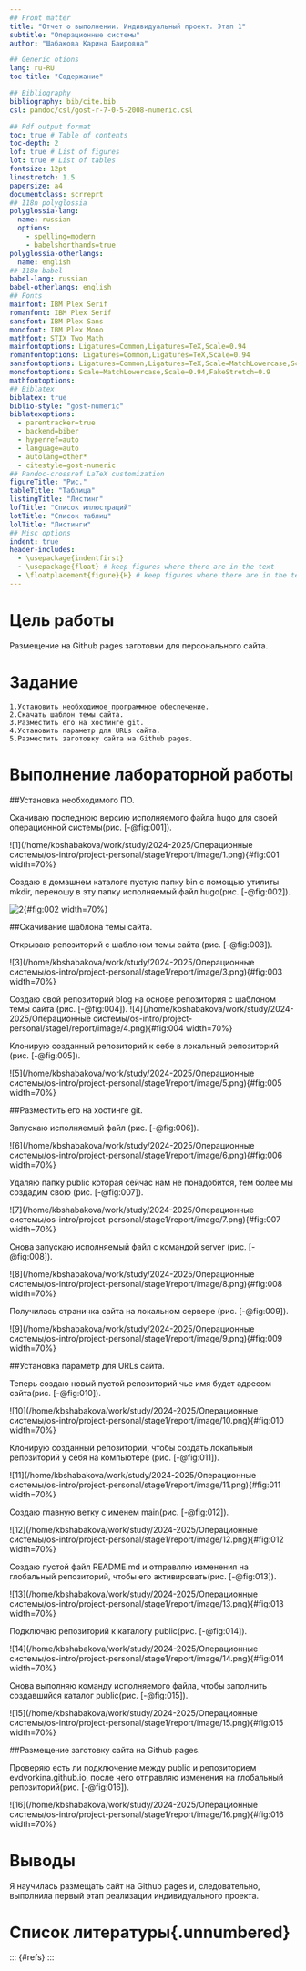```yaml
---
## Front matter
title: "Отчет о выполнении. Индивидуальный проект. Этап 1"
subtitle: "Операционные системы"
author: "Шабакова Карина Баировна"

## Generic otions
lang: ru-RU
toc-title: "Содержание"

## Bibliography
bibliography: bib/cite.bib
csl: pandoc/csl/gost-r-7-0-5-2008-numeric.csl

## Pdf output format
toc: true # Table of contents
toc-depth: 2
lof: true # List of figures
lot: true # List of tables
fontsize: 12pt
linestretch: 1.5
papersize: a4
documentclass: scrreprt
## I18n polyglossia
polyglossia-lang:
  name: russian
  options:
	- spelling=modern
	- babelshorthands=true
polyglossia-otherlangs:
  name: english
## I18n babel
babel-lang: russian
babel-otherlangs: english
## Fonts
mainfont: IBM Plex Serif
romanfont: IBM Plex Serif
sansfont: IBM Plex Sans
monofont: IBM Plex Mono
mathfont: STIX Two Math
mainfontoptions: Ligatures=Common,Ligatures=TeX,Scale=0.94
romanfontoptions: Ligatures=Common,Ligatures=TeX,Scale=0.94
sansfontoptions: Ligatures=Common,Ligatures=TeX,Scale=MatchLowercase,Scale=0.94
monofontoptions: Scale=MatchLowercase,Scale=0.94,FakeStretch=0.9
mathfontoptions:
## Biblatex
biblatex: true
biblio-style: "gost-numeric"
biblatexoptions:
  - parentracker=true
  - backend=biber
  - hyperref=auto
  - language=auto
  - autolang=other*
  - citestyle=gost-numeric
## Pandoc-crossref LaTeX customization
figureTitle: "Рис."
tableTitle: "Таблица"
listingTitle: "Листинг"
lofTitle: "Список иллюстраций"
lotTitle: "Список таблиц"
lolTitle: "Листинги"
## Misc options
indent: true
header-includes:
  - \usepackage{indentfirst}
  - \usepackage{float} # keep figures where there are in the text
  - \floatplacement{figure}{H} # keep figures where there are in the text
---
```


# Цель работы

Размещение на Github pages заготовки для персонального сайта.

# Задание

    1.Установить необходимое программное обеспечение.
    2.Скачать шаблон темы сайта.
    3.Разместить его на хостинге git.
    4.Установить параметр для URLs сайта.
    5.Разместить заготовку сайта на Github pages.

# Выполнение лабораторной работы


##Установка необходимого ПО.
 
Скачиваю последнюю версию исполняемого файла hugo для своей операционной системы(рис. [-@fig:001]).
 
 ![1](/home/kbshabakova/work/study/2024-2025/Операционные системы/os-intro/project-personal/stage1/report/image/1.png){#fig:001 width=70%}
 
 Создаю в домашнем каталоге пустую папку bin с помощью утилиты mkdir, переношу в эту папку исполняемый файл hugo(рис. [-@fig:002]).
 
 ![2](image/placeimg_800_600_tech.jpg){#fig:002 width=70%}

 
##Скачивание шаблона темы сайта.
 
 Открываю репозиторий с шаблоном темы сайта (рис. [-@fig:003]).
 
 ![3](/home/kbshabakova/work/study/2024-2025/Операционные системы/os-intro/project-personal/stage1/report/image/3.png){#fig:003 width=70%}
  

 
Создаю свой репозиторий blog на основе репозитория с шаблоном темы сайта (рис. [-@fig:004]).
  ![4](/home/kbshabakova/work/study/2024-2025/Операционные системы/os-intro/project-personal/stage1/report/image/4.png){#fig:004 width=70%}

 
 Клонирую созданный репозиторий к себе в локальный репозиторий (рис. [-@fig:005]).
 
 ![5](/home/kbshabakova/work/study/2024-2025/Операционные системы/os-intro/project-personal/stage1/report/image/5.png){#fig:005 width=70%}

##Разместить его на хостинге git.

 
 Запускаю исполняемый файл (рис. [-@fig:006]).
 
 ![6](/home/kbshabakova/work/study/2024-2025/Операционные системы/os-intro/project-personal/stage1/report/image/6.png){#fig:006 width=70%}

Удаляю папку public которая сейчас нам не понадобится, тем более мы создадим свою (рис. [-@fig:007]).

![7](/home/kbshabakova/work/study/2024-2025/Операционные системы/os-intro/project-personal/stage1/report/image/7.png){#fig:007 width=70%}

Снова запускаю исполняемый файл с командой server (рис. [-@fig:008]).

![8](/home/kbshabakova/work/study/2024-2025/Операционные системы/os-intro/project-personal/stage1/report/image/8.png){#fig:008 width=70%}

Получилась страничка сайта на локальном сервере (рис. [-@fig:009]).

![9](/home/kbshabakova/work/study/2024-2025/Операционные системы/os-intro/project-personal/stage1/report/image/9.png){#fig:009 width=70%}

##Установка параметр для URLs сайта.

 Теперь создаю новый пустой репозиторий чье имя будет адресом сайта(рис. [-@fig:010]).

![10](/home/kbshabakova/work/study/2024-2025/Операционные системы/os-intro/project-personal/stage1/report/image/10.png){#fig:010 width=70%}

Клонирую созданный репозиторий, чтобы создать локальный репозиторий у себя на компьютере (рис. [-@fig:011]).

![11](/home/kbshabakova/work/study/2024-2025/Операционные системы/os-intro/project-personal/stage1/report/image/11.png){#fig:011 width=70%}

Создаю главную ветку с именем main(рис. [-@fig:012]).

![12](/home/kbshabakova/work/study/2024-2025/Операционные системы/os-intro/project-personal/stage1/report/image/12.png){#fig:012 width=70%}

Создаю пустой файл README.md и отправляю изменения на глобальный репозиторий, чтобы его активировать(рис. [-@fig:013]).

![13](/home/kbshabakova/work/study/2024-2025/Операционные системы/os-intro/project-personal/stage1/report/image/13.png){#fig:013 width=70%}

Подключаю репозиторий к каталогу public(рис. [-@fig:014]).

![14](/home/kbshabakova/work/study/2024-2025/Операционные системы/os-intro/project-personal/stage1/report/image/14.png){#fig:014 width=70%}

Снова выполняю команду исполняемого файла, чтобы заполнить создавшийся каталог public(рис. [-@fig:015]).

![15](/home/kbshabakova/work/study/2024-2025/Операционные системы/os-intro/project-personal/stage1/report/image/15.png){#fig:015 width=70%}

##Размещение заготовку сайта на Github pages.

Проверяю есть ли подключение между public и репозиторием evdvorkina.github.io, после чего отправляю изменения на глобальный репозиторий(рис. [-@fig:016]).

![16](/home/kbshabakova/work/study/2024-2025/Операционные системы/os-intro/project-personal/stage1/report/image/16.png){#fig:016 width=70%}
   

# Выводы

Я научилась размещать сайт на Github pages и, следовательно, выполнила первый этап реализации индивидуального проекта.

# Список литературы{.unnumbered}

::: {#refs}
:::
